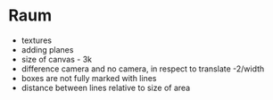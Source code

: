 # Raum

* textures
* adding planes
* size of canvas - 3k
* difference camera and no camera, in respect to translate -2/width
* boxes are not fully marked with lines
* distance between lines relative to size of area